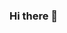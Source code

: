 ### Hi there 👋

<!--
**ekaltl/ekaltl** is a ✨ _special_ ✨ repository because its `README.md` (this file) appears on your GitHub profile.

Here are some ideas to get you started:

- 🌱 I’m currently learning ...
  My first Commit
-->
